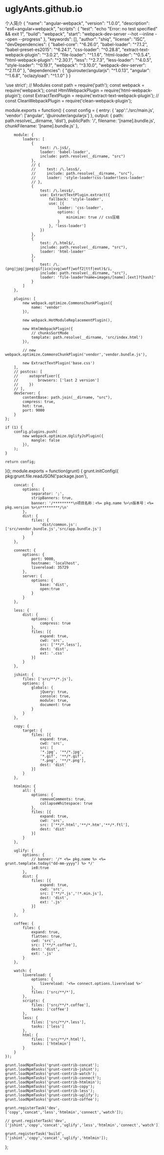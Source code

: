 # uglyAnts.github.io
个人简介
{
  "name": "angular-webpack",
  "version": "1.0.0",
  "description": "es6+angular+webpack",
  "scripts": {
    "test": "echo \"Error: no test specified\" && exit 1",
    "build": "webpack",
    "start": "webpack-dev-server --hot --inline --open --progress"
  },
  "keywords": [],
  "author": "shiq",
  "license": "ISC",
  "devDependencies": {
    "babel-core": "^6.26.0",
    "babel-loader": "^7.1.2",
    "babel-preset-es2015": "^6.24.1",
    "css-loader": "^0.28.8",
    "extract-text-webpack-plugin": "^3.0.2",
    "file-loader": "^1.1.6",
    "html-loader": "^0.5.4",
    "html-webpack-plugin": "^2.30.1",
    "less": "^2.7.3",
    "less-loader": "^4.0.5",
    "style-loader": "^0.19.1",
    "webpack": "^3.10.0",
    "webpack-dev-server": "^2.11.0"
  },
  "dependencies": {
    "@uirouter/angularjs": "^1.0.13",
    "angular": "^1.6.8",
    "oclazyload": "^1.1.0"
  }
}


'use strict';
// Modules
const path = require('path');
const webpack = require('webpack');
const HtmlWebpackPlugin = require('html-webpack-plugin');
const ExtractTextPlugin = require('extract-text-webpack-plugin');
// const CleanWebpackPlugin = require('clean-webpack-plugin');

module.exports = function() {
    const config = {
        entry: {
            'app':'./src/main.js',
            'vendor': ['angular', '@uirouter/angularjs']
        },
        output: {
            path: path.resolve(__dirname, 'dist'),
            publicPath: '/',
            filename: '[name].bundle.js',
            chunkFilename: '[name].bundle.js'
        },

        module: {
            loaders: [
                {
                    test: /\.js$/,
                    loader: 'babel-loader',
                    include: path.resolve(__dirname, "src")
                },
                // {
                //     test: /\.less$/,
                //     include: path.resolve(__dirname, "src"),
                //     loader: 'style-loader!css-loader!less-loader'
                // },
                {
                    test: /\.less$/,
                    use: ExtractTextPlugin.extract({
                        fallback: 'style-loader',
                        use: [{
                            loader: 'css-loader',
                            options: {
                                minimize: true // css压缩
                            }
                        }, 'less-loader']
                    })
                },
                { 
                    test: /\.html$/,
                    include: path.resolve(__dirname, "src"),
                    loader: 'html-loader' 
                },
                {
                    test: /\.(png|jpg|jpeg|gif|ico|svg|woff|woff2|ttf|eot)$/i,
                    include: path.resolve(__dirname, "src"),
                    loader: 'file-loader?name=images/[name].[ext]?[hash]'
                }
            ]
        },

        plugins: [
            new webpack.optimize.CommonsChunkPlugin({
                name: 'vendor'
            }),

            new webpack.HotModuleReplacementPlugin(),

            new HtmlWebpackPlugin({
                // chunksSortMode
                template: path.resolve(__dirname, 'src/index.html')
            }),

            // new webpack.optimize.CommonsChunkPlugin('vendor','vendor.bundle.js'),

            new ExtractTextPlugin('base.css')
        ],
        // postcss: [
        //     autoprefixer({
        //         browsers: ['last 2 version']
        //     })
        // ],
        devServer: {
            contentBase: path.join(__dirname, "src"),
            compress: true,
            hot: true,
            port: 9000
        }
    };

    if (1) {
        config.plugins.push(
            new webpack.optimize.UglifyJsPlugin({
                mangle: false
            }),
        );
    }

    return config;
}();
module.exports = function(grunt) {
    grunt.initConfig({
        pkg:grunt.file.readJSON('package.json'),

        concat: {
            options: {
                separator: ';',
                stripBanners: true,
                banner: '/*********\n项目名称：<%= pkg.name %>\n版本号：<%= pkg.version %>\n*********/\n'
            },
            dist: {
                files: {
                    'dist/common.js': ['src/vendor.bundle.js','src/app.bundle.js']
                }
            }
        },

        connect: {
            options: {
                port: 9000,
                hostname: 'localhost',
                livereload: 35729
            },
            server: {
                options: {
                    base: 'dist',
                    open:true
                }
            }
        },

        less: {
            dist: {
                options: {
                    compress: true
                },
                files: [{
                    expand: true,
                    cwd: 'src',
                    src: ['**/*.less'],
                    dest: 'dist',
                    ext: '.css'
                }]
            }
        },

        jshint: {
            files: ['src/**/*.js'],
            options: {
                globals: {
                    jQuery: true,
                    console: true,
                    module: true,
                    document: true
                }
            }
        },

        copy: {
            target: {
                files: [{
                    expand: true,
                    cwd: 'src',
                    src: [
                    '*.jpg', '**/*.jpg',
                    '*.gif', '**/*.gif',
                    '*.png', '**/*.png'],
                    dest: 'dist'
                }]
            }
        },

        htmlmin: {
            all: {
                options: {
                    removeComments: true,
                    collapseWhitespace: true
                },
                files: [{
                    expand: true,
                    cwd: 'src',
                    src: ['**/*.html','**/*.htm','**/*.ftl'],
                    dest: 'dist'
                }]
            }
        },

        uglify: {
            options: {
                // banner: '/* <%= pkg.name %> <%= grunt.template.today("dd-mm-yyyy") %> */'
                ie8:true
            },
            dist: {
                files: [{
                    expand: true,
                    cwd: 'src',
                    src: ['**/*.js','!*.min.js'],
                    dest: 'dist',
                    ext: '.js'
                }]
            }
        },

        coffee: {
            files: {
                expand: true,
                flatten: true,
                cwd: 'src',
                src: ['**/*.coffee'],
                dest: 'dist',
                ext: '.js'
            }
        },

        watch: {
            livereload: {
                options: {
                    livereload: '<%= connect.options.livereload %>'
                },
                files: ['src/**/*'],
            },
            scripts: {
                files: ['src/**/*.coffee'],
                tasks: ['coffee']
            },
            less: {
                files: ['src/**/*.less'],
                tasks: ['less']
            },
            html: {
                files: ['src/**/*.html'],
                tasks: ['htmlmin']
            }
        }
    });

    grunt.loadNpmTasks('grunt-contrib-concat');
    grunt.loadNpmTasks('grunt-contrib-jshint');
    grunt.loadNpmTasks('grunt-contrib-watch');
    grunt.loadNpmTasks('grunt-contrib-connect');
    grunt.loadNpmTasks('grunt-contrib-htmlmin');
    grunt.loadNpmTasks('grunt-contrib-copy');
    grunt.loadNpmTasks('grunt-contrib-less');
    grunt.loadNpmTasks('grunt-contrib-uglify');
    grunt.loadNpmTasks('grunt-contrib-coffee');

    grunt.registerTask('dev', ['copy','concat','less','htmlmin','connect','watch']);

    // grunt.registerTask('dev', ['jshint','copy','concat','uglify','less','htmlmin','connect','watch']);

    grunt.registerTask('build', ['jshint','copy','concat','uglify','htmlmin']);
};
